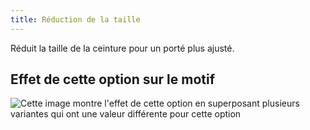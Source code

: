 ```yaml
---
title: Réduction de la taille
---
```


Réduit la taille de la ceinture pour un porté plus ajusté.

## Effet de cette option sur le motif

![Cette image montre l'effet de cette option en superposant plusieurs variantes qui ont une valeur différente pour cette option](cornelius_waistreduction_sample.svg "Effet de cette option sur le motif")
